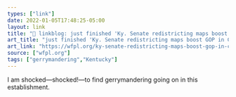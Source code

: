 ```yaml
---
types: ["link"]
date: 2022-01-05T17:48:25-05:00
layout: link
title: "🔗 linkblog: just finished 'Ky. Senate redistricting maps boost GOP in Congress, legislature – 89.3 WFPL News Louisville'"
art_title: "just finished 'Ky. Senate redistricting maps boost GOP in Congress, legislature – 89.3 WFPL News Louisville"
art_link: "https://wfpl.org/ky-senate-redistricting-maps-boost-gop-in-congress-legislature/"
source: ["wfpl.org"]
tags: ["gerrymandering","Kentucky"]
---
```

I am shocked—shocked!—to find gerrymandering going on in this establishment.
